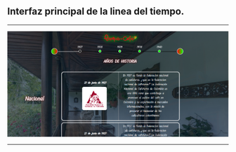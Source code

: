 <h2>Interfaz principal de la linea del tiempo.</h2>
<hr></hr>
<img src="/images/Capture.PNG" alt="...">
<hr></hr>
